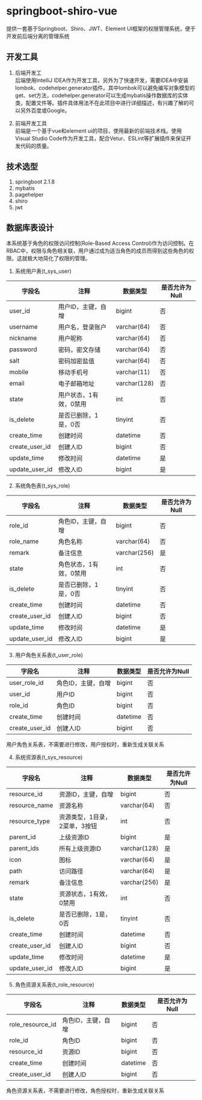# springboot-shiro-vue
提供一套基于Springboot、Shiro、JWT、Element UI框架的权限管理系统，便于开发前后端分离的管理系统

## 开发工具

1. 后端开发工  
后端使用IntelliJ IDEA作为开发工具，另外为了快速开发，需要IDEA中安装lombok、codehelper.generator插件。其中lombok可以避免编写对象模型的get、set方法，codehelper.generator可以生成mybatis操作数据库的实体类，配置文件等。插件具体用法不在此项目中进行详细描述，有兴趣了解的可以另外百度或Google。

2. 前端开发工具  
前端是一个基于vue和element ui的项目，使用最新的前端技术栈。使用Visual Studio Code作为开发工具，配合Vetur、ESLint等扩展插件来保证开发代码的质量。

## 技术选型
1. springboot 2.1.8
2. mybatis
3. pagehelper
4. shiro
5. jwt

## 数据库表设计  
本系统基于角色的权限访问控制(Role-Based Access Control)作为访问控制。在RBAC中，权限与角色相关联，用户通过成为适当角色的成员而得到这些角色的权限。这就极大地简化了权限的管理。

1. 系统用户表(t_sys_user)  

| 字段名  | 注释 | 数据类型  | 是否允许为Null |  
| ------------- | ------------- |------------- | ------------- |  
| user_id  | 用户ID，主键，自增  | bigint  | 否  |  
| username  | 用户名，登录账户  | varchar(64)  | 否  |
| nickname  | 用户昵称  | varchar(64)  | 否  |
| password  | 密码，密文存储  | varchar(64)  | 否  |
| salt  | 密码加密盐值  | varchar(64)  | 否  |
| mobile  | 移动手机号  | varchar(11)  | 否  |
| email  | 电子邮箱地址  | varchar(128)  | 否  |
| state  | 用户状态，1有效，0禁用  | int  | 否  |
| is_delete  | 是否已删除，1是，0否  | tinyint  | 否  |
| create_time  | 创建时间  | datetime  | 否  |
| create_user_id  | 创建人ID  | bigint  | 否  |
| update_time  | 修改时间  | datetime  | 是  |
| update_user_id  | 修改人ID  | bigint  | 是  |

2. 系统角色表(t_sys_role)

| 字段名  | 注释 | 数据类型  | 是否允许为Null |  
| ------------- | ------------- |------------- | ------------- |  
| role_id  | 角色ID，主键，自增  | bigint  | 否  |  
| role_name  | 角色名称  | varchar(64)  | 否  |
| remark  | 备注信息  | varchar(256)  | 是  |
| state  | 角色状态，1有效，0禁用  | int  | 否  |
| is_delete  | 是否已删除，1是，0否  | tinyint  | 否  |
| create_time  | 创建时间  | datetime  | 否  |
| create_user_id  | 创建人ID  | bigint  | 否  |
| update_time  | 修改时间  | datetime  | 是  |
| update_user_id  | 修改人ID  | bigint  | 是  |

3. 用户角色关系表(t_user_role)  

| 字段名  | 注释 | 数据类型  | 是否允许为Null |  
| ------------- | ------------- |------------- | ------------- |  
| user_role_id  | 角色ID，主键，自增  | bigint  | 否  |  
| user_id  | 用户ID  | bigint  | 否  | 
| role_id  | 角色ID  | bigint  | 否  |  
| create_time  | 创建时间  | datetime  | 否  |
| create_user_id  | 创建人ID  | bigint  | 否  |

用户角色关系表，不需要进行修改，用户授权时，重新生成关联关系  

4. 系统资源表(t_sys_resource)

| 字段名  | 注释 | 数据类型  | 是否允许为Null |  
| ------------- | ------------- |------------- | ------------- |  
| resource_id  | 资源ID，主键，自增  | bigint  | 否  |  
| resource_name  | 资源名称  | varchar(64)  | 否  |
| resource_type  | 资源类型，1目录，2菜单，3按钮  | int  | 否  |
| parent_id  | 上级资源ID  | bigint  | 是  |  
| parent_ids  | 所有上级资源ID  | varchar(128)  | 是  |  
| icon  | 图标  | varchar(64)  | 是  |  
| path  | 访问路径  | varchar(64)  | 是  |  
| remark  | 备注信息  | varchar(256)  | 是  |
| state  | 资源状态，1有效，0禁用  | int  | 否  |
| is_delete  | 是否已删除，1是，0否  | tinyint  | 否  |
| create_time  | 创建时间  | datetime  | 否  |
| create_user_id  | 创建人ID  | bigint  | 否  |
| update_time  | 修改时间  | datetime  | 是  |
| update_user_id  | 修改人ID  | bigint  | 是  |

5. 角色资源关系表(t_role_resource)

| 字段名  | 注释 | 数据类型  | 是否允许为Null |  
| ------------- | ------------- |------------- | ------------- |  
| role_resource_id  | 角色ID，主键，自增  | bigint  | 否  |  
| role_id  | 角色ID  | bigint  | 否  |  
| resource_id  | 资源ID  | bigint  | 否  |  
| create_time  | 创建时间  | datetime  | 否  |
| create_user_id  | 创建人ID  | bigint  | 否  |

角色资源关系表，不需要进行修改，角色授权时，重新生成关联关系